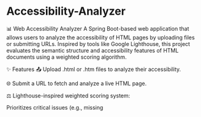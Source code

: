 # Accessibility-Analyzer
📊 Web Accessibility Analyzer
A Spring Boot-based web application that allows users to analyze the accessibility of HTML pages by uploading files or submitting URLs. Inspired by tools like Google Lighthouse, this project evaluates the semantic structure and accessibility features of HTML documents using a weighted scoring algorithm.

✨ Features
📤 Upload .html or .htm files to analyze their accessibility.

🌐 Submit a URL to fetch and analyze a live HTML page.

⚖️ Lighthouse-inspired weighted scoring system:

Prioritizes critical issues (e.g., missing <title>, <html lang>, missing labels).

Assigns scores based on issue category weight instead of flat deductions.

📄 Stores uploaded files and their corresponding reports in a database.




🔧 Tech Stack
Backend: Java, Spring Boot, Spring Data JPA

HTML Parsing: Jsoup

Database: PostgreSQL

